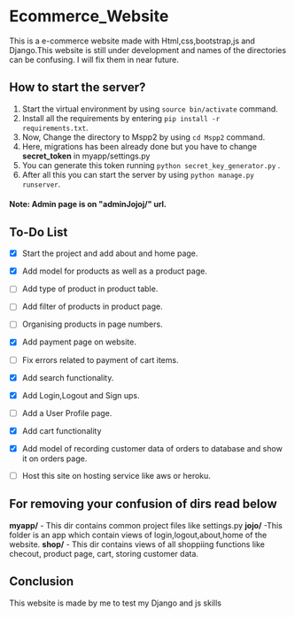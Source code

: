 # Ecommerce_Website
This is a e-commerce website made with Html,css,bootstrap,js and Django.This website is still under development and names of the directories can be confusing.
I will fix them in near future.

## How to start the server?
1. Start the virtual environment by using ```source bin/activate``` command.
2. Install all the requirements by entering ```pip install -r requirements.txt```.
3. Now, Change the directory to Mspp2 by using ```cd Mspp2``` command.
4. Here, migrations has been already done but you have to change **secret_token** in myapp/settings.py
5. You can generate this token running ```python secret_key_generator.py``` .
6. After all this you can start the server by using ```python manage.py runserver```.
#### Note: Admin page is on "adminJojoj/" url.

## To-Do List
- [x] Start the project and add about and home page.
- [x] Add model for products as well as a product page.
- [ ] Add type of product in product table.
- [ ] Add filter of products in product page.
- [ ] Organising products in page numbers.
- [x] Add payment page on website.
- [ ] Fix errors related to payment of cart items.
- [x] Add search functionality.
- [x] Add Login,Logout and Sign ups.
- [ ] Add a User Profile page.
- [x] Add cart functionality
- [x] Add model of recording customer data of orders to database and show it on orders page. 
- [ ] Host this site on hosting service like aws or heroku.


## For removing your confusion of dirs read below

**myapp/** - This dir contains common project files like settings.py
**jojo/** -This folder is an app which contain views of login,logout,about,home of the website.
**shop/** - This dir contains views of all shoppiing functions like checout, product page, cart, storing customer data.

## Conclusion

This website is made by me to test my Django and js skills

